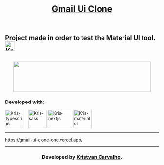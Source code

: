 <h1 align="center"><a href="https://gmail-ui-clone-one.vercel.app/">Gmail Ui Clone</a></h1>

<br />

<h2>Project made in order to test the Material UI tool. <img align="center" alt="Kris-materialui" height="30" width="30" src="https://material-ui.com/static/logo.png"></h2>

<br />

<div align="center">
  <img height="100" width="450" src="https://logodownload.org/wp-content/uploads/2018/03/gmail-logo-1-1.png"></img>
</div>

  <h3>Developed with:</h3>
<div>
  <img align="center" alt="Kris-typescript" height="60" width="60" src="https://upload.wikimedia.org/wikipedia/commons/4/4c/Typescript_logo_2020.svg"> ‌ ‌ ‌
  <img align="center" alt="Kris-sass" height="60" width="60" src="https://upload.wikimedia.org/wikipedia/commons/9/96/Sass_Logo_Color.svg">
  <img align="center" alt="Kris-nextjs" height="60" width="80" src="https://upload.wikimedia.org/wikipedia/commons/thumb/8/8e/Nextjs-logo.svg/800px-Nextjs-logo.svg.png">
  <img align="center" alt="Kris-materialui" height="60" width="60" src="https://material-ui.com/static/logo.png">
</div>

<hr><a href="https://gmail-ui-clone-one.vercel.app/">https://gmail-ui-clone-one.vercel.app/</a></hr>

<hr />

<h3 align="center">Developed by <a href="https://github.com/kriscrv/">Kristyan Carvalho</a>.</h3>
